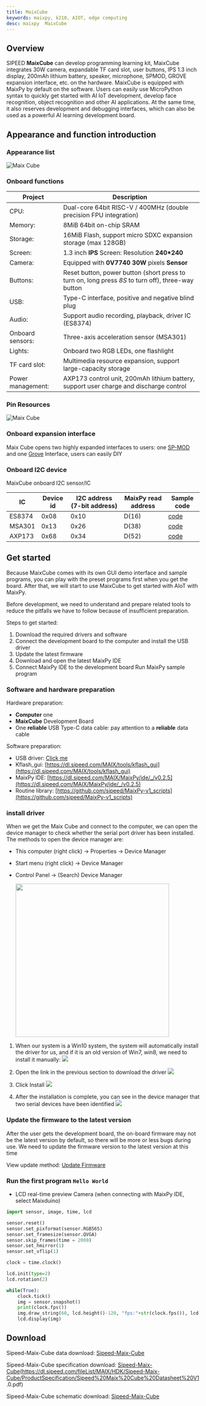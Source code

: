 ```yaml
---
title: MaixCube
keywords: maixpy, k210, AIOT, edge computing
desc: maixpy  MaixCube
---
```



## Overview

  SIPEED **MaixCube** can develop programming learning kit, MaixCube integrates 30W camera, expandable TF card slot, user buttons, IPS 1.3 inch display, 200mAh lithium battery, speaker, microphone, SPMOD, GROVE expansion interface, etc. on the hardware.
  MaixCube is equipped with MaixPy by default on the software. Users can easily use MicroPython syntax to quickly get started with AI IoT development, develop face recognition, object recognition and other AI applications. At the same time, it also reserves development and debugging interfaces, which can also be used as a powerful AI learning development board.

## Appearance and function introduction

### Appearance list

![Maix Cube](../../assets/hardware/maix_cube/maixcube_product_appearance.png)

### Onboard functions

| Project | Description |
| --- | --- |
| CPU: | Dual-core 64bit RISC-V / 400MHz (double precision FPU integration) |
| Memory: | 8MiB 64bit on-chip SRAM |
| Storage: | 16MiB Flash, support micro SDXC expansion storage (max 128GB) |
| Screen: | 1.3 inch **IPS** Screen: Resolution **240*240** |
| Camera: | Equipped with **0V7740** **30W** pixels **Sensor** |
| Buttons: | Reset button, power button (short press to turn on, long press *8S* to turn off), three-way button |
| USB: | Type-C interface, positive and negative blind plug |
| Audio: | Support audio recording, playback, driver IC (ES8374) |
| Onboard sensors: | Three-axis acceleration sensor (MSA301) |
| Lights: | Onboard two RGB LEDs, one flashlight |
| TF card slot: | Multimedia resource expansion, support large-capacity storage |
| Power management: | AXP173 control unit, 200mAh lithium battery, support user charge and discharge control |

### Pin Resources

![Maix Cube](../../assets/hardware/maix_cube/maixcube_resources.png)

### Onboard expansion interface

Maix Cube opens two highly expanded interfaces to users: one [SP-MOD](../modules/sp_mod/README.md) and one [Grove](./../modules/grove/README.md) Interface, users can easily DIY

### Onboard I2C device

MaixCube onboard I2C sensor/IC

| IC     | Device id | I2C address (7-bit address) | MaixPy read address | Sample code |
| ------ | --------- | --------------------------  | ------------------- | ----------- |
| ES8374 | 0x08      | 0x10                        | D(16)               |[code](https://github.com/sipeed/MaixPy-v1_scripts/blob/79a5485ec983e67bb8861305a52418b29e0dc205/modules/others/es8374/es8374.py)|
| MSA301 | 0x13      | 0x26                        | D(38)               |[code](https://github.com/sipeed/MaixPy-v1_scripts/blob/7fea2359a7f0c05f586be915aa8e6112262e0caa/multimedia/gui/maixui/msa301.py)|
| AXP173 | 0x68      | 0x34                        | D(52)               |[code](https://github.com/sipeed/MaixPy-v1_scripts/blob/7fea2359a7f0c05f586be915aa8e6112262e0caa/multimedia/gui/maixui/pmu_axp173.py)| 


## Get started

Because MaixCube comes with its own GUI demo interface and sample programs, you can play with the preset programs first when you get the board.
After that, we will start to use MaixCube to get started with AIoT with MaixPy.

Before development, we need to understand and prepare related tools to reduce the pitfalls we have to follow because of insufficient preparation.

Steps to get started:

1. Download the required drivers and software
2. Connect the development board to the computer and install the USB driver
3. Update the latest firmware
4. Download and open the latest MaixPy IDE
5. Connect MaixPy IDE to the development board Run MaixPy sample program

### Software and hardware preparation

Hardware preparation:

  - **Computer** one
  - **MaixCube** Development Board
  - One **reliable** USB Type-C data cable: pay attention to a **reliable** data cable

Software preparation:

  - USB driver: [Click me](https://dl.sipeed.com/MAIX/tools/driver)
  - Kflash_gui: [https://dl.sipeed.com/MAIX/tools/kflash_gui](https://dl.sipeed.com/MAIX/tools/kflash_gui)
  - MaixPy IDE: [https://dl.sipeed.com/MAIX/MaixPy/ide/_/v0.2.5](https://dl.sipeed.com/MAIX/MaixPy/ide/_/v0.2.5)
  - Routine library: [https://github.com/sipeed/MaixPy-v1_scripts](https://github.com/sipeed/MaixPy-v1_scripts)

###  install driver

When we get the Maix Cube and connect to the computer, we can open the device manager to check whether the serial port driver has been installed. The methods to open the device manager are:
- This computer (right click) -> Properties -> Device Manager
- Start menu (right click) -> Device Manager
- Control Panel -> (Search) Device Manager

  <img src="../../assetcs/../assets/get_started/win_device_1.png" height="400">

1. When our system is a Win10 system, the system will automatically install the driver for us, and if it is an old version of Win7, win8, we need to install it manually:
    ![](../../assetcs/../assets/get_started/win_device_2.png)

1. Open the link in the previous section to download the driver
    ![](../../assetcs/../assets/get_started/win_device_3.png)
1. Click Install
    ![](../../assets/get_started/drives.gif)
1. After the installation is complete, you can see in the device manager that two serial devices have been identified
    ![](../../assetcs/../assets/get_started/win_device_4.png)


### Update the firmware to the latest version

  After the user gets the development board, the on-board firmware may not be the latest version by default, so there will be more or less bugs during use.
  We need to update the firmware version to the latest version at this time

  View update method: [Update Firmware](../get_started/upgrade_maixpy_firmware.md)



### Run the first program `Hello World`


- LCD real-time preview Camera (when connecting with MaixPy IDE, select Maixduino)

```python
import sensor, image, time, lcd

sensor.reset()
sensor.set_pixformat(sensor.RGB565)
sensor.set_framesize(sensor.QVGA)
sensor.skip_frames(time = 2000)
sensor.set_hmirror(1)
sensor.set_vflip(1)

clock = time.clock()

lcd.init(type=2)
lcd.rotation(2)

while(True):
    clock.tick()
    img = sensor.snapshot()
    print(clock.fps())
    img.draw_string(60, lcd.height()-120, "fps:"+str(clock.fps()), lcd.GREEN, scale=2)
    lcd.display(img)

```

## Download

Sipeed-Maix-Cube data download: [Sipeed-Maix-Cube](https://dl.sipeed.com/shareURL/MAIX/HDK/Sipeed-Maix-Cube)

Sipeed-Maix-Cube specification download: [Sipeed-Maix-Cube](https://dl.sipeed.com/fileList/MAIX/HDK/Sipeed-Maix-Cube/ProductSpecification/Sipeed%20Maix%20Cube%20Datasheet%20V1 .0.pdf)

Sipeed-Maix-Cube schematic download: [Sipeed-Maix-Cube][Sipeed-Maix-Cube]

[Sipeed-Maix-Cube]: https://dl.sipeed.com/fileList/MAIX/HDK/Sipeed-Maix-Cube/Maix-Cube-2757/Maix-Cube-2757(Schematic).pdf
